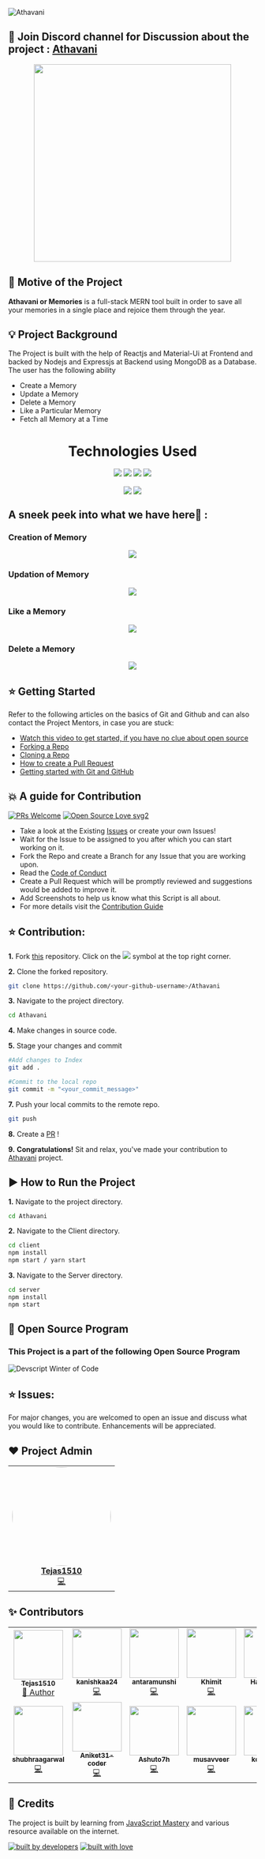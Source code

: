 ![Athavani](https://socialify.git.ci/Tejas1510/Athavani/image?description=1&forks=1&issues=1&language=1&owner=1&pattern=Plus&pulls=1&stargazers=1&theme=Dark)

## 📢 Join Discord channel for Discussion about the project : [Athavani](https://discord.gg/pQbVQqu7)

<p align="center">
  <img width="400" height="400" src = "https://github.com/Tejas1510/Athavani/blob/master/assets/athavani.gif"></img>
</p>  

## 📌 Motive of the Project

<b>Athavani or Memories</b> is a full-stack MERN tool built in order to save all your memories in a single place and rejoice them through the year.

## 💡 Project Background

The Project is built with the help of Reactjs and Material-Ui at Frontend and backed by Nodejs and Expressjs at Backend using MongoDB as a Database. The user has the following
ability

- Create a Memory
- Update a Memory
- Delete a Memory
- Like a Particular Memory
- Fetch all Memory at a Time


<center><h1 align="center">Technologies Used</h1></center>
<p align="center">
<img src = "https://github.com/Tejas1510/Athavani/blob/master/assets/Images/react1.png"></img>
<img src = "https://github.com/Tejas1510/Athavani/blob/master/assets/Images/nodejs.png"></img>
<img src = "https://github.com/Tejas1510/Athavani/blob/master/assets/Images/express.png"></img>
<img src = "https://github.com/Tejas1510/Athavani/blob/master/assets/Images/mongo.png"></img>
</p>

<p align="center" margin="10px">
<img margin="10px" align="center" src = "https://github.com/Tejas1510/Athavani/blob/master/assets/Images/netlify.png"></img>
<img align="center" src = "https://github.com/Tejas1510/Athavani/blob/master/assets/Images/heroku.png"></img>
</p>

## A sneek peek into what we have here🙈 :

### Creation of Memory
<p align="center"><img src="https://github.com/Tejas1510/Athavani/blob/master/assets/creation.gif"></p>

### Updation of Memory
<p align="center"><img src="https://github.com/Tejas1510/Athavani/blob/master/assets/updation.gif"></p>

### Like a  Memory
<p align="center"><img src="https://github.com/Tejas1510/Athavani/blob/master/assets/likePost.gif"></p>

### Delete a Memory
<p align="center"><img src="https://github.com/Tejas1510/Athavani/blob/master/assets/Delete.gif"></p>


## ⭐ Getting Started

Refer to the following articles on the basics of Git and Github and can also contact the Project Mentors, in case you are stuck:

- [Watch this video to get started, if you have no clue about open source](https://youtu.be/SL5KKdmvJ1U)
- [Forking a Repo](https://help.github.com/en/github/getting-started-with-github/fork-a-repo)
- [Cloning a Repo](https://help.github.com/en/desktop/contributing-to-projects/creating-a-pull-request)
- [How to create a Pull Request](https://opensource.com/article/19/7/create-pull-request-github)
- [Getting started with Git and GitHub](https://towardsdatascience.com/getting-started-with-git-and-github-6fcd0f2d4ac6)

## 💥 A guide for Contribution

[![PRs Welcome](https://img.shields.io/badge/PRs-welcome-brightgreen.svg?style=flat-square)](http://makeapullrequest.com)
[![Open Source Love svg2](https://badges.frapsoft.com/os/v2/open-source.svg?v=103)](https://github.com/ellerbrock/open-source-badges/)

- Take a look at the Existing [Issues](https://github.com/Tejas1510/Athavani/issues) or create your own Issues!
- Wait for the Issue to be assigned to you after which you can start working on it.
- Fork the Repo and create a Branch for any Issue that you are working upon.
- Read the [Code of Conduct](https://github.com/Tejas1510/Hacking-Scripts/blob/main/CODE_OF_CONDUCT.md)
- Create a Pull Request which will be promptly reviewed and suggestions would be added to improve it.
- Add Screenshots to help us know what this Script is all about.
- For more details visit the [Contribution Guide](https://github.com/Tejas1510/Athavani/blob/master/CONTRIBUTING.md)


## ⭐ Contribution:
**1.** Fork [this](https://github.com/Tejas1510/Athavani/) repository.
Click on the <a href="https://github.com/Tejas1510/Athavani/"><img src="https://img.icons8.com/ios/24/000000/code-fork.png"></a> symbol at the top right corner.

**2.** Clone the forked repository.

```bash
git clone https://github.com/<your-github-username>/Athavani
```

**3.** Navigate to the project directory.

```bash
cd Athavani
```

**4.** Make changes in source code.

**5.** Stage your changes and commit

```bash
#Add changes to Index
git add .

#Commit to the local repo
git commit -m "<your_commit_message>"
```

**7.** Push your local commits to the remote repo.

```bash
git push
```

**8.** Create a [PR](https://help.github.com/en/github/collaborating-with-issues-and-pull-requests/creating-a-pull-request) !

**9.** **Congratulations!** Sit and relax, you've made your contribution to [Athavani](https://github.com/Tejas1510/Athavani) project.

##  ▶️ How to Run the Project

**1.** Navigate to the project directory.

```bash
cd Athavani
```

**2.** Navigate to the Client directory.

```bash
cd client
npm install
npm start / yarn start
```

**3.** Navigate to the Server directory.

```bash
cd server
npm install
npm start 
```

## 📢  Open Source Program

### This Project is a part of the following Open Source Program

<img src ="https://github.com/Tejas1510/Athavani/blob/master/assets/Images/devscriptcode.png" alt ="Devscript Winter of Code"></img>

## ⭐ Issues:
For major changes, you are welcomed to open an issue and discuss what you would like to contribute. Enhancements will be appreciated.

## ❤️ Project Admin
<table>
    <tr>
        <td align="center">
            <a href="https://github.com/Tejas1510">
            <img src="https://avatars0.githubusercontent.com/u/64543913?s=400&u=6468d71695b9ce8fc4a5704cfe7df32fdd28437a&v=4" width="200px;" alt="" style="border-radius:50%"/> <br />
            <b>Tejas1510</b>
            </a><br />
            <a href="https://github.com/Tejas1510/Awesome-Javascript-and-React-Project/commits?author=Tejas1510" title="Coding">💻</a>
        </td>
 </tr>
 </table>

## ✨ Contributors

<table>
<!--   ROW 1 -->
    <tr>
        <td align="center">
            <a href="https://github.com/Tejas1510">
            <img src="https://avatars3.githubusercontent.com/u/64543913?v=4" width="100px" alt=""/><br />
            <sub><b>Tejas1510</b></sub>
            </a><br />
            <a href="https://github.com/Tejas1510/Athavani/commits?author=Tejas1510">
            👑 Author
            </a>
        </td>
        <td align="center">
            <a href="https://github.com/kanishkaa24">
            <img src="https://avatars0.githubusercontent.com/u/71253790?v=4" width="100px" alt=""/><br />
            <sub><b>kanishkaa24</b></sub>
            </a><br />
            <a href="https://github.com/Tejas1510/Athavani/commits?author=kanishkaa24">
            💻
            </a>
        </td>
        <td align="center">
            <a href="https://github.com/antaramunshi">
            <img src="https://avatars0.githubusercontent.com/u/74422097?v=4" width="100px" alt=""/><br />
            <sub><b>antaramunshi</b></sub>
            </a><br />
            <a href="https://github.com/Tejas1510/Athavani/commits?author=antaramunshi">
            💻
            </a>
        </td>
        <td align="center">
            <a href="https://github.com/Khimit">
            <img src="https://avatars2.githubusercontent.com/u/46605529?v=4" width="100px" alt=""/><br />
            <sub><b>Khimit</b></sub>
            </a><br />
            <a href="https://github.com/Tejas1510/Athavani/commits?author=Khimit">
            💻
            </a>
        </td>
        <td align="center">
            <a href="https://github.com/Harshit850">
            <img src="https://avatars1.githubusercontent.com/u/53150301?v=4" width="100px" alt=""/><br />
            <sub><b>Harshit850</b></sub>
            </a><br />
            <a href="https://github.com/Tejas1510/Athavani/commits?author=Harshit850">
            💻
            </a>
        </td>
        <td align="center">
            <a href="https://github.com/sanjay270899">
            <img src="https://avatars3.githubusercontent.com/u/43892590?v=4" width="100px" alt=""/><br />
            <sub><b>sanjay270899</b></sub>
            </a><br />
            <a href="https://github.com/Tejas1510/Athavani/commits?author=sanjay270899">
            💻
            </a>
        </td>
        <td align="center">
            <a href="https://github.com/sakshikhachane">
            <img src="https://avatars1.githubusercontent.com/u/53635792?v=4" width="100px" alt=""/><br />
            <sub><b>sakshikhachane</b></sub>
            </a><br />
            <a href="https://github.com/Tejas1510/Athavani/commits?author=sakshikhachane">
            💻
            </a>
        </td>
    </tr>
<!--      ROW 2 -->
    <tr>
        <td align="center">
            <a href="https://github.com/shubhraagarwal">
            <img src="https://avatars3.githubusercontent.com/u/67220475?v=4" width="100px" alt=""/><br />
            <sub><b>shubhraagarwal</b></sub>
            </a><br />
            <a href="https://github.com/Tejas1510/Athavani/commits?author=shubhraagarwal">
            💻
            </a>
        </td>
        <td align="center">
            <a href="https://github.com/Aniket31-coder">
            <img src="https://avatars3.githubusercontent.com/u/55101835?v=4" width="100px" alt=""/><br />
            <sub><b>Aniket31-coder</b></sub>
            </a><br />
            <a href="https://github.com/Tejas1510/Athavani/commits?author=Aniket31-coder">
            💻
            </a>
        </td>
        <td align="center">
            <a href="https://github.com/Ashuto7h">
            <img src="https://avatars1.githubusercontent.com/u/53266261?v=4" width="100px" alt=""/><br />
            <sub><b>Ashuto7h</b></sub>
            </a><br />
            <a href="https://github.com/Tejas1510/Athavani/commits?author=Ashuto7h">
            💻
            </a>
        </td>
        <td align="center">
            <a href="https://github.com/musavveer">
            <img src="https://avatars2.githubusercontent.com/u/62888562?v=4" width="100px" alt=""/><br />
            <sub><b>musavveer</b></sub>
            </a><br />
            <a href="https://github.com/Tejas1510/Athavani/commits?author=musavveer">
            💻
            </a>
        </td>
        <td align="center">
            <a href="https://github.com/koolgax99">
            <img src="https://avatars0.githubusercontent.com/u/55532999?v=4" width="100px" alt=""/><br />
            <sub><b>koolgax99</b></sub>
            </a><br />
            <a href="https://github.com/Tejas1510/Athavani/commits?author=koolgax99">
            💻
            </a>
        </td>
        <td align="center">
            <a href="https://github.com/SuNiL-Chau">
            <img src="https://avatars0.githubusercontent.com/u/46418190?v=4" width="100px" alt=""/><br />
            <sub><b>SuNiL-Chau</b></sub>
            </a><br />
            <a href="https://github.com/Tejas1510/Athavani/commits?author=SuNiL-Chau">
            💻
            </a>
        </td>
        <td align="center">
            <a href="https://github.com/kenkirito">
            <img src="https://avatars1.githubusercontent.com/u/68530218?v=4" width="100px" alt=""/><br />
            <sub><b>kenkirito</b></sub>
            </a><br />
            <a href="https://github.com/Tejas1510/Athavani/commits?author=kenkirito">
            💻
            </a>
        </td>
    </tr>
</table>

## 🔔 Credits

The project is built by learning from [JavaScript Mastery](https://www.youtube.com/watch?v=ngc9gnGgUdA) and various resource available on the internet.



<a href="https://github.com/Tejas1510"><img src="http://ForTheBadge.com/images/badges/built-by-developers.svg" alt="built by developers"></a>
[![built with love](https://forthebadge.com/images/badges/built-with-love.svg)](https://github.com/Tejas1510/Athavani)
